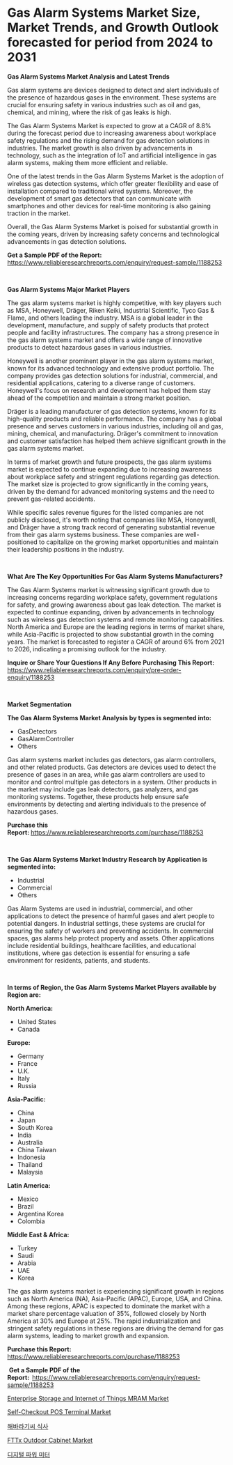 <p><h1>Gas Alarm Systems Market Size, Market Trends, and Growth Outlook forecasted for period from 2024 to 2031</h1></p><p><strong>Gas Alarm Systems Market Analysis and Latest Trends</strong></p>
<p><p>Gas alarm systems are devices designed to detect and alert individuals of the presence of hazardous gases in the environment. These systems are crucial for ensuring safety in various industries such as oil and gas, chemical, and mining, where the risk of gas leaks is high.</p><p>The Gas Alarm Systems Market is expected to grow at a CAGR of 8.8% during the forecast period due to increasing awareness about workplace safety regulations and the rising demand for gas detection solutions in industries. The market growth is also driven by advancements in technology, such as the integration of IoT and artificial intelligence in gas alarm systems, making them more efficient and reliable.</p><p>One of the latest trends in the Gas Alarm Systems Market is the adoption of wireless gas detection systems, which offer greater flexibility and ease of installation compared to traditional wired systems. Moreover, the development of smart gas detectors that can communicate with smartphones and other devices for real-time monitoring is also gaining traction in the market.</p><p>Overall, the Gas Alarm Systems Market is poised for substantial growth in the coming years, driven by increasing safety concerns and technological advancements in gas detection solutions.</p></p>
<p><strong>Get a Sample PDF of the Report:&nbsp;</strong> <a href="https://www.reliableresearchreports.com/enquiry/request-sample/1188253">https://www.reliableresearchreports.com/enquiry/request-sample/1188253</a></p>
<p>&nbsp;</p>
<p><strong>Gas Alarm Systems Major Market Players</strong></p>
<p><p>The gas alarm systems market is highly competitive, with key players such as MSA, Honeywell, Dräger, Riken Keiki, Industrial Scientific, Tyco Gas & Flame, and others leading the industry. MSA is a global leader in the development, manufacture, and supply of safety products that protect people and facility infrastructures. The company has a strong presence in the gas alarm systems market and offers a wide range of innovative products to detect hazardous gases in various industries.</p><p>Honeywell is another prominent player in the gas alarm systems market, known for its advanced technology and extensive product portfolio. The company provides gas detection solutions for industrial, commercial, and residential applications, catering to a diverse range of customers. Honeywell's focus on research and development has helped them stay ahead of the competition and maintain a strong market position.</p><p>Dräger is a leading manufacturer of gas detection systems, known for its high-quality products and reliable performance. The company has a global presence and serves customers in various industries, including oil and gas, mining, chemical, and manufacturing. Dräger's commitment to innovation and customer satisfaction has helped them achieve significant growth in the gas alarm systems market.</p><p>In terms of market growth and future prospects, the gas alarm systems market is expected to continue expanding due to increasing awareness about workplace safety and stringent regulations regarding gas detection. The market size is projected to grow significantly in the coming years, driven by the demand for advanced monitoring systems and the need to prevent gas-related accidents.</p><p>While specific sales revenue figures for the listed companies are not publicly disclosed, it's worth noting that companies like MSA, Honeywell, and Dräger have a strong track record of generating substantial revenue from their gas alarm systems business. These companies are well-positioned to capitalize on the growing market opportunities and maintain their leadership positions in the industry.</p></p>
<p>&nbsp;</p>
<p><strong>What Are The Key Opportunities For Gas Alarm Systems Manufacturers?</strong></p>
<p><p>The Gas Alarm Systems market is witnessing significant growth due to increasing concerns regarding workplace safety, government regulations for safety, and growing awareness about gas leak detection. The market is expected to continue expanding, driven by advancements in technology such as wireless gas detection systems and remote monitoring capabilities. North America and Europe are the leading regions in terms of market share, while Asia-Pacific is projected to show substantial growth in the coming years. The market is forecasted to register a CAGR of around 6% from 2021 to 2026, indicating a promising outlook for the industry.</p></p>
<p><strong>Inquire or Share Your Questions If Any Before Purchasing This Report:</strong> <a href="https://www.reliableresearchreports.com/enquiry/pre-order-enquiry/1188253">https://www.reliableresearchreports.com/enquiry/pre-order-enquiry/1188253</a></p>
<p>&nbsp;</p>
<p><strong>Market Segmentation</strong></p>
<p><strong>The Gas Alarm Systems Market Analysis by types is segmented into:</strong></p>
<p><ul><li>GasDetectors</li><li>GasAlarmController</li><li>Others</li></ul></p>
<p><p>Gas alarm systems market includes gas detectors, gas alarm controllers, and other related products. Gas detectors are devices used to detect the presence of gases in an area, while gas alarm controllers are used to monitor and control multiple gas detectors in a system. Other products in the market may include gas leak detectors, gas analyzers, and gas monitoring systems. Together, these products help ensure safe environments by detecting and alerting individuals to the presence of hazardous gases.</p></p>
<p><strong>Purchase this Report:&nbsp;</strong><a href="https://www.reliableresearchreports.com/purchase/1188253">https://www.reliableresearchreports.com/purchase/1188253</a></p>
<p>&nbsp;</p>
<p><strong>The Gas Alarm Systems Market Industry Research by Application is segmented into:</strong></p>
<p><ul><li>Industrial</li><li>Commercial</li><li>Others</li></ul></p>
<p><p>Gas Alarm Systems are used in industrial, commercial, and other applications to detect the presence of harmful gases and alert people to potential dangers. In industrial settings, these systems are crucial for ensuring the safety of workers and preventing accidents. In commercial spaces, gas alarms help protect property and assets. Other applications include residential buildings, healthcare facilities, and educational institutions, where gas detection is essential for ensuring a safe environment for residents, patients, and students.</p></p>
<p>&nbsp;</p>
<p><strong>In terms of Region, the Gas Alarm Systems Market Players available by Region are:</strong></p>
<p>
    <p> <strong> North America: </strong>
        <ul>
            <li>United States</li>
            <li>Canada</li>
        </ul>
        </p> 
    <p> <strong> Europe: </strong>
        <ul>
            <li>Germany</li>
            <li>France</li>
            <li>U.K.</li>
            <li>Italy</li>
            <li>Russia</li>
        </ul>
        </p> 
    <p> <strong> Asia-Pacific: </strong>
        <ul>
            <li>China</li>
            <li>Japan</li>
            <li>South Korea</li>
            <li>India</li>
            <li>Australia</li>
            <li>China Taiwan</li>
            <li>Indonesia</li>
            <li>Thailand</li>
            <li>Malaysia</li>
        </ul>
        </p> 
    <p> <strong> Latin America: </strong>
        <ul>
            <li>Mexico</li>
            <li>Brazil</li>
            <li>Argentina Korea</li>
            <li>Colombia</li>
        </ul>
        </p> 
    <p> <strong> Middle East & Africa: </strong>
        <ul>
            <li>Turkey</li>
            <li>Saudi</li>
            <li>Arabia</li>
            <li>UAE</li>
            <li>Korea</li>
        </ul>
    </p>
    </p>
<p><p>The gas alarm systems market is experiencing significant growth in regions such as North America (NA), Asia-Pacific (APAC), Europe, USA, and China. Among these regions, APAC is expected to dominate the market with a market share percentage valuation of 35%, followed closely by North America at 30% and Europe at 25%. The rapid industrialization and stringent safety regulations in these regions are driving the demand for gas alarm systems, leading to market growth and expansion.</p></p>
<p><strong>Purchase this Report: </strong><a href="https://www.reliableresearchreports.com/purchase/1188253">https://www.reliableresearchreports.com/purchase/1188253</a></p>
<p>&nbsp;<strong>Get a Sample PDF of the Report:&nbsp;&nbsp;</strong><a href="https://www.reliableresearchreports.com/enquiry/request-sample/1188253">https://www.reliableresearchreports.com/enquiry/request-sample/1188253</a></p>
<p><strong></strong></p>
<p><p><a href="https://view.publitas.com/reportprime-1/enterprise-storage-and-internet-of-things-mram-market-provides-a-comprehensive-analysis-including-a-macro-overview-of-the-market-as-well-as-micro-details-such-as-market-size-and-competitive-landscape/">Enterprise Storage and Internet of Things MRAM Market</a></p><p><a href="https://cedar-agate-3da.notion.site/Self-Checkout-POS-Terminal-Market-Size-Share-Trends-Analysis-Report-By-Material-By-Type-By-End--27de7ee3eca349e8b6c98149d1032b20">Self-Checkout POS Terminal Market</a></p><p><a href="https://medium.com/@brendantygibson56776/%ED%95%B4%EB%B0%94%EB%9D%BC%EA%B8%B0%EC%94%A8-%EC%8B%9D%EC%9A%A9%EC%9C%A0-%EC%8B%9C%EC%9E%A5-%EC%A7%80%ED%91%9C-%ED%95%B4%EB%8F%85-%EC%8B%9C%EC%9E%A5-%EC%A0%90%EC%9C%A0%EC%9C%A8-%ED%8A%B8%EB%A0%8C%EB%93%9C-%EB%B0%8F-%EC%84%B1%EC%9E%A5-%ED%8C%A8%ED%84%B4-41ad6b858fcc">해바라기씨 식사</a></p><p><a href="https://copper-carbon-84f.notion.site/FTTx-Outdoor-Cabinet-Market-Size-Share-Trends-Analysis-Report-By-Application-Regional-Outlook-C-b0b0cf588fe043449e2e1be8b4b8f703">FTTx Outdoor Cabinet Market</a></p><p><a href="https://github.com/khytkeqagplkzqvh/Market-Research-Report-List-1/blob/main/6194339186889.md">디지털 파워 미터</a></p></p>